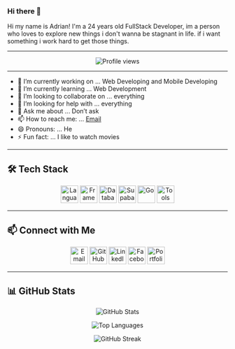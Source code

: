 ### Hi there 👋

Hi my name is Adrian! I'm a 24 years old FullStack Developer, im a person who loves to explore new things i don't wanna be stagnant in life. if i want something i work hard to get those things.

---

<p align="center">
  <img src="https://komarev.com/ghpvc/?username=ACinchez&label=Profile%20Views&color=blue&style=flat" alt="Profile views"/>
</p>

---

- 🔭 I’m currently working on ... Web Developing and Mobile Developing  
- 🌱 I’m currently learning ... Web Development  
- 👯 I’m looking to collaborate on ... everything  
- 🤔 I’m looking for help with ... everything  
- 💬 Ask me about ... Don’t ask  
- 📫 How to reach me: ... [Email](mailto:acinchez@yahoo.com)  
- 😄 Pronouns: ... He  
- ⚡ Fun fact: ... I like to watch movies  

---

## 🛠️ Tech Stack

<p align="center">
  <!-- Languages -->
  <img src="https://skillicons.dev/icons?i=java,dart,php,js,html,css" height="40" alt="Languages" />

  <!-- Frameworks -->
  <img src="https://skillicons.dev/icons?i=flutter,laravel,react" height="40" alt="Frameworks" />

  <!-- Databases & Tools -->
  <img src="https://skillicons.dev/icons?i=postgres,mysql,firebase" height="40" alt="Databases" />
  <img src="https://www.vectorlogo.zone/logos/supabase/supabase-icon.svg" height="40" alt="Supabase" />
  <img src="https://skillicons.dev/icons?i=go" height="40" alt="Go" />

  <!-- Other Tools -->
  <img src="https://skillicons.dev/icons?i=git,github,netlify,gcp,vscode,figma" height="40" alt="Tools" />
</p>

---

## 📫 Connect with Me  

<p align="center">
  <a href="mailto:cinchezadrian@gmail.com"><img src="https://skillicons.dev/icons?i=gmail" height="40" alt="Email"/></a>
  <a href="https://github.com/ACinchez"><img src="https://skillicons.dev/icons?i=github" height="40" alt="GitHub"/></a>
  <a href="https://www.linkedin.com/in/adrian-cinchez-32ba90219/"><img src="https://skillicons.dev/icons?i=linkedin" height="40" alt="LinkedIn"/></a>
  <a href="https://facebook.com/YOUR_FACEBOOK"><img src="https://img.icons8.com/color/48/facebook-new.png" height="40" alt="Facebook"/></a>
  <a href="https://adriancinchez.netlify.app/"><img src="https://img.icons8.com/ios-filled/50/domain.png" height="40" alt="Portfolio"/></a>
</p>

---

## 📊 GitHub Stats  

<p align="center">
  <img src="https://github-readme-stats.vercel.app/api?username=ACinchez&show_icons=true&theme=tokyonight" alt="GitHub Stats" />
</p>

<p align="center">
  <img src="https://github-readme-stats.vercel.app/api/top-langs/?username=ACinchez&layout=compact&theme=tokyonight" alt="Top Languages" />
</p>

<p align="center">
  <img src="https://github-readme-streak-stats.vercel.app?user=ACinchez&theme=tokyonight&hide_border=true" alt="GitHub Streak" />
</p>

